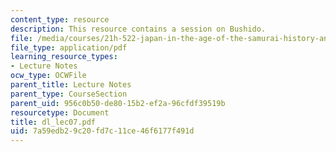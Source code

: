 ```yaml
---
content_type: resource
description: This resource contains a session on Bushido.
file: /media/courses/21h-522-japan-in-the-age-of-the-samurai-history-and-film-fall-2006/7a59edb29c20fd7c11ce46f6177f491d_dl_lec07.pdf
file_type: application/pdf
learning_resource_types:
- Lecture Notes
ocw_type: OCWFile
parent_title: Lecture Notes
parent_type: CourseSection
parent_uid: 956c0b50-de80-15b2-ef2a-96cfdf39519b
resourcetype: Document
title: dl_lec07.pdf
uid: 7a59edb2-9c20-fd7c-11ce-46f6177f491d
---
```

